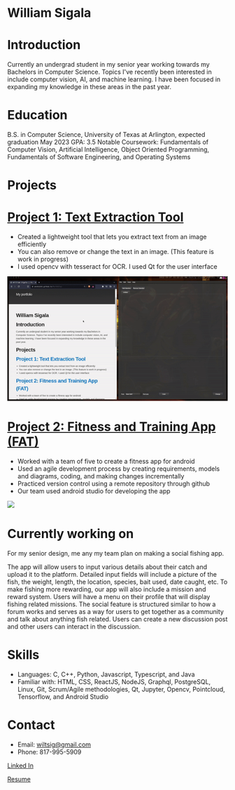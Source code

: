 # William Sigala

# Introduction
Currently an undergrad student in my senior year working towards my Bachelors in Computer Science. Topics I've recently been interested in include computer vision, AI, and machine learning. I have been focused in expanding my knowledge in these areas in the past year.

# Education
B.S. in Computer Science, University of Texas at Arlington, expected graduation May 2023
GPA: 3.5
Notable Coursework:  Fundamentals of Computer Vision, Artificial Intelligence, Object Oriented Programming, Fundamentals of Software Engineering, and Operating Systems

# Projects

# [Project 1: Text Extraction Tool](https://github.com/WTS012201/Text-Extraction-Tool) 
* Created a lightweight tool that lets you extract text from an image efficiently
* You can also remove or change the text in an image. (This feature is work in progress)
* I used opencv with tesseract for OCR. I used Qt for the user interface

![](/content/demo1.gif)

# [Project 2: Fitness and Training App (FAT)](https://github.com/WTS012201/FAT-App) 
* Worked with a team of five to create a fitness app for android
* Used an agile development process by creating requirements, models and diagrams, coding, and making changes incrementally
* Practiced version control using a remote repository through github
* Our team used android studio for developing the app

![](/content/demo2.gif)

# Currently working on
For my senior design, me any my team plan on making a social fishing app. 

The app will allow users to input various details about their catch and upload it to the platform. Detailed input fields will include a picture of the fish, the weight, length, the location, species, bait used, date caught, etc. To make fishing more rewarding, our app will also include a mission and reward system. Users will have a menu on their profile that will display fishing related missions. The social feature is structured similar to how a forum works and serves as a way for users to get together as a community and talk about anything fish related. Users can create a new discussion post and other users can interact in the discussion.

# Skills
* Languages: C, C++, Python, Javascript, Typescript, and Java 
* Familiar with: HTML, CSS, ReactJS, NodeJS, Graphql, PostgreSQL, Linux, Git, Scrum/Agile methodologies, Qt, Jupyter, Opencv, Pointcloud, Tensorflow, and Android Studio

# Contact
* Email: wiltsig@gmail.com
* Phone: 817-995-5909

[Linked In](https://www.linkedin.com/in/william-sigala-89061424b/)

[Resume](/content/resume.pdf)
